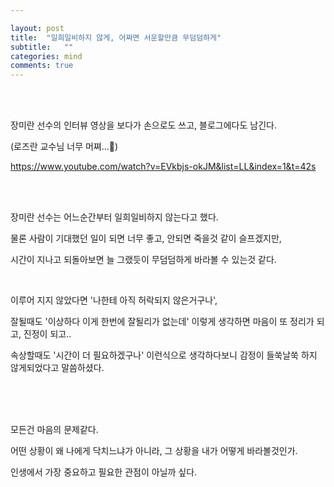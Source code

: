 ```yaml
---

layout: post
title:  "일희일비하지 않게, 어쩌면 서운할만큼 무덤덤하게"
subtitle:   ""
categories: mind
comments: true
---
```


<br>

<br>

장미란 선수의 인터뷰 영상을 보다가 손으로도 쓰고, 블로그에다도 남긴다.

(로즈란 교수님 너무 머쪄...🌹)

https://www.youtube.com/watch?v=EVkbjs-okJM&list=LL&index=1&t=42s

<br>

<br>

장미란 선수는 어느순간부터 일희일비하지 않는다고 했다.

물론 사람이 기대했던 일이 되면 너무 좋고, 안되면 죽을것 같이 슬프겠지만,

시간이 지나고 되돌아보면 늘 그랬듯이 무덤덤하게 바라볼 수 있는것 같다.

<br>

이루어 지지 않았다면 '나한테 아직 허락되지 않은거구나',

잘될때도 '이상하다 이게 한번에 잘될리가 없는데' 이렇게 생각하면 마음이 또 정리가 되고, 진정이 되고..

속상할때도 '시간이 더 필요하겠구나' 이런식으로 생각하다보니 감정이 들쑥날쑥 하지 않게되었다고 말씀하셨다.

<br>

<br>

<br>

모든건 마음의 문제같다.

어떤 상황이 왜 나에게 닥치느냐가 아니라, 그 상황을 내가 어떻게 바라볼것인가.

인생에서 가장 중요하고 필요한 관점이 아닐까 싶다.

<br>

<br>

<br>







